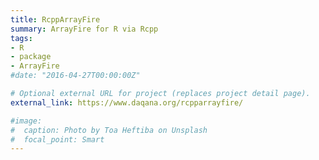 ```yaml
---
title: RcppArrayFire
summary: ArrayFire for R via Rcpp
tags:
- R
- package
- ArrayFire
#date: "2016-04-27T00:00:00Z"

# Optional external URL for project (replaces project detail page).
external_link: https://www.daqana.org/rcpparrayfire/

#image:
#  caption: Photo by Toa Heftiba on Unsplash
#  focal_point: Smart
---
```

